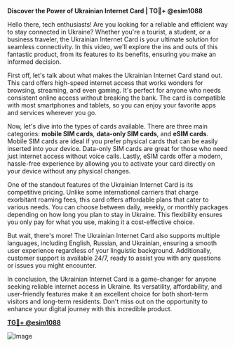 **Discover the Power of Ukrainian Internet Card | TG💪+ @esim1088**

Hello there, tech enthusiasts! Are you looking for a reliable and efficient way to stay connected in Ukraine? Whether you're a tourist, a student, or a business traveler, the Ukrainian Internet Card is your ultimate solution for seamless connectivity. In this video, we'll explore the ins and outs of this fantastic product, from its features to its benefits, ensuring you make an informed decision.

First off, let's talk about what makes the Ukrainian Internet Card stand out. This card offers high-speed internet access that works wonders for browsing, streaming, and even gaming. It's perfect for anyone who needs consistent online access without breaking the bank. The card is compatible with most smartphones and tablets, so you can enjoy your favorite apps and services wherever you go.

Now, let's dive into the types of cards available. There are three main categories: **mobile SIM cards**, **data-only SIM cards**, and **eSIM cards**. Mobile SIM cards are ideal if you prefer physical cards that can be easily inserted into your device. Data-only SIM cards are great for those who need just internet access without voice calls. Lastly, eSIM cards offer a modern, hassle-free experience by allowing you to activate your card directly on your device without any physical changes.

One of the standout features of the Ukrainian Internet Card is its competitive pricing. Unlike some international carriers that charge exorbitant roaming fees, this card offers affordable plans that cater to various needs. You can choose between daily, weekly, or monthly packages depending on how long you plan to stay in Ukraine. This flexibility ensures you only pay for what you use, making it a cost-effective choice.

But wait, there's more! The Ukrainian Internet Card also supports multiple languages, including English, Russian, and Ukrainian, ensuring a smooth user experience regardless of your linguistic background. Additionally, customer support is available 24/7, ready to assist you with any questions or issues you might encounter.

In conclusion, the Ukrainian Internet Card is a game-changer for anyone seeking reliable internet access in Ukraine. Its versatility, affordability, and user-friendly features make it an excellent choice for both short-term visitors and long-term residents. Don't miss out on the opportunity to enhance your digital journey with this incredible product.

**[TG💪+ @esim1088](https://t.me/s/esim1088)**

![Image](https://i.postimg.cc/Y0z9fWf4/image.png)
